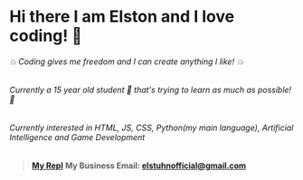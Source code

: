# Hi there I am Elston and I love coding! 👋
###### :boom: Coding gives me freedom and I can create anything I like! :boom:
###### Currently a 15 year old student :school: that's trying to learn as much as possible! :pencil:
###### Currently interested in HTML, JS, CSS, Python(my main language), Artificial Intelligence and Game Development

>**[My Repl](https://repl.it/@elston1703)**
>**My Business Email: elstuhnofficial@gmail.com**
